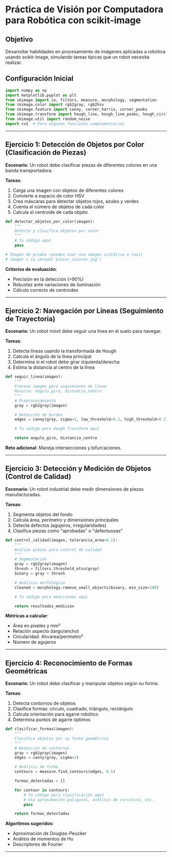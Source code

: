 # Práctica de Visión por Computadora para Robótica con scikit-image

## Objetivo

Desarrollar habilidades en procesamiento de imágenes aplicadas a robótica usando scikit-image, simulando tareas típicas que un robot necesita realizar.

## Configuración Inicial

```python
import numpy as np
import matplotlib.pyplot as plt
from skimage import io, filters, measure, morphology, segmentation
from skimage.color import rgb2gray, rgb2hsv
from skimage.feature import canny, corner_harris, corner_peaks
from skimage.transform import hough_line, hough_line_peaks, hough_circle
from skimage.util import random_noise
import cv2  # Para algunas funciones complementarias
```

---

## Ejercicio 1: Detección de Objetos por Color (Clasificación de Piezas)

**Escenario**: Un robot debe clasificar piezas de diferentes colores en una banda transportadora.

**Tareas**:

1. Carga una imagen con objetos de diferentes colores
2. Convierte a espacio de color HSV
3. Crea máscaras para detectar objetos rojos, azules y verdes
4. Cuenta el número de objetos de cada color
5. Calcula el centroide de cada objeto

```python
def detectar_objetos_por_color(imagen):
    """
    Detecta y clasifica objetos por color
    """
    # Tu código aquí
    pass

# Imagen de prueba (puedes usar una imagen sintética o real)
# imagen = io.imread('piezas_colores.jpg')
```

**Criterios de evaluación**:

- Precisión en la detección (>90%)
- Robustez ante variaciones de iluminación
- Cálculo correcto de centroides

---

## Ejercicio 2: Navegación por Líneas (Seguimiento de Trayectoria)

**Escenario**: Un robot móvil debe seguir una línea en el suelo para navegar.

**Tareas**:

1. Detecta líneas usando la transformada de Hough
2. Calcula el ángulo de la línea principal
3. Determina si el robot debe girar izquierda/derecha
4. Estima la distancia al centro de la línea

```python
def seguir_linea(imagen):
    """
    Procesa imagen para seguimiento de línea
    Retorna: ángulo_giro, distancia_centro
    """
    # Preprocesamiento
    gray = rgb2gray(imagen)

    # Detección de bordes
    edges = canny(gray, sigma=2, low_threshold=0.1, high_threshold=0.2)

    # Tu código para Hough Transform aquí

    return angulo_giro, distancia_centro
```

**Reto adicional**: Maneja intersecciones y bifurcaciones.

---

## Ejercicio 3: Detección y Medición de Objetos (Control de Calidad)

**Escenario**: Un robot industrial debe medir dimensiones de piezas manufacturadas.

**Tareas**:

1. Segmenta objetos del fondo
2. Calcula área, perímetro y dimensiones principales
3. Detecta defectos (agujeros, irregularidades)
4. Clasifica piezas como "aprobadas" o "defectuosas"

```python
def control_calidad(imagen, tolerancia_area=0.1):
    """
    Analiza piezas para control de calidad
    """
    # Segmentación
    gray = rgb2gray(imagen)
    thresh = filters.threshold_otsu(gray)
    binary = gray > thresh

    # Análisis morfológico
    cleaned = morphology.remove_small_objects(binary, min_size=100)

    # Tu código para mediciones aquí

    return resultados_medicion
```

**Métricas a calcular**:

- Área en píxeles y mm²
- Relación aspecto (largo/ancho)
- Circularidad: 4π×área/perímetro²
- Número de agujeros

---

## Ejercicio 4: Reconocimiento de Formas Geométricas

**Escenario**: Un robot debe clasificar y manipular objetos según su forma.

**Tareas**:

1. Detecta contornos de objetos
2. Clasifica formas: círculo, cuadrado, triángulo, rectángulo
3. Calcula orientación para agarre robótico
4. Determina puntos de agarre óptimos

```python
def clasificar_formas(imagen):
    """
    Clasifica objetos por su forma geométrica
    """
    # Detección de contornos
    gray = rgb2gray(imagen)
    edges = canny(gray, sigma=1)

    # Análisis de forma
    contours = measure.find_contours(edges, 0.5)

    formas_detectadas = []

    for contour in contours:
        # Tu código para clasificación aquí
        # Usa aproximación poligonal, análisis de curvatura, etc.
        pass

    return formas_detectadas
```

**Algoritmos sugeridos**:

- Aproximación de Douglas-Peucker
- Análisis de momentos de Hu
- Descriptores de Fourier

---
